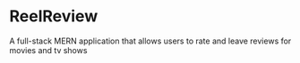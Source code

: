 # ReelReview
A full-stack MERN application that allows users to rate and leave reviews for movies and tv shows
